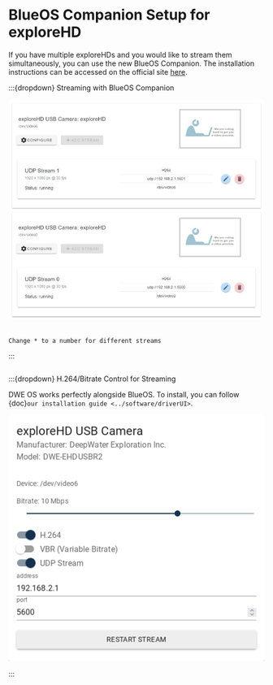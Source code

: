 # BlueOS Companion Setup for exploreHD

If you have multiple exploreHDs and you would like to stream them simultaneously, you can use the new BlueOS Companion. The installation instructions can be accessed on the official site [here](https://docs.bluerobotics.com/ardusub-zola/software/onboard/BlueOS-1.0/). 

:::{dropdown} Streaming with BlueOS Companion

![ArduSub Companion Multiple Streams](../img/ardusub_companion/CompanionnewexploreHD.jpg)

```{note} When setting up the streams, make sure the udp:// is set to 192.168.2.1:560*

Change * to a number for different streams
```
:::

```{note} If using BlueOS, we recommend additionally downloading our **DWE OS** application alongside for full configuration. The instructions for which can be accessed below.
```

:::{dropdown} H.264/Bitrate Control for Streaming

DWE OS works perfectly alongside BlueOS. To install, you can follow {doc}`our installation guide <../software/driverUI>`.

![driverui-light](../img/driverui/driverui.png)

:::
